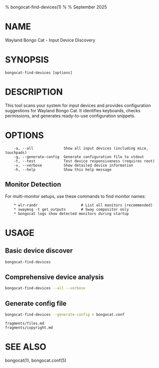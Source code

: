 % bongocat-find-devices(1)
% 
% September 2025

# NAME
Wayland Bongo Cat - Input Device Discovery

# SYNOPSIS
`bongocat-find-devices [options]`

# DESCRIPTION
This tool scans your system for input devices and provides configuration
suggestions for Wayland Bongo Cat. It identifies keyboards, checks
permissions, and generates ready-to-use configuration snippets.

# OPTIONS
        -a, --all              Show all input devices (including mice, touchpads)
        -g, --generate-config  Generate configuration file to stdout
        -t, --test             Test device responsiveness (requires root)
        -v, --verbose          Show detailed device information
        -h, --help             Show this help message

## Monitor Detection

For multi-monitor setups, use these commands to find monitor names:

        * wlr-randr                    # List all monitors (recommended)
        * swaymsg -t get_outputs       # Sway compositor only
        * bongocat logs show detected monitors during startup


# USAGE

## Basic device discover

```bash
bongocat-find-devices
```


## Comprehensive device analysis

```bash
bongocat-find-devices --all --verbose
```

## Generate config file

```bash
bongocat-find-devices --generate-config > bongocat.conf
```


```{.include}
fragments/files.md
fragments/copyright.md
```

# SEE ALSO
bongocat(1), bongocat.conf(5)